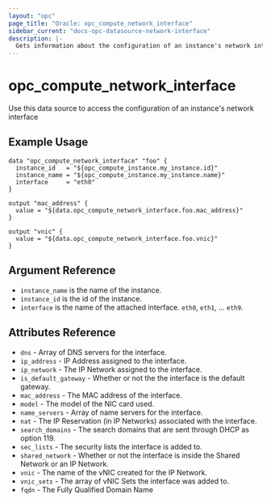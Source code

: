 ```yaml
---
layout: "opc"
page_title: "Oracle: opc_compute_network_interface"
sidebar_current: "docs-opc-datasource-network-interface"
description: |-
  Gets information about the configuration of an instance's network interface
---
```


# opc\_compute\_network\_interface

Use this data source to access the configuration of an instance's network interface

## Example Usage

```hcl
data "opc_compute_network_interface" "foo" {
  instance_id   = "${opc_compute_instance.my_instance.id}"
  instance_name = "${opc_compute_instance.my_instance.name}"
  interface     = "eth0"
}

output "mac_address" {
  value = "${data.opc_compute_network_interface.foo.mac_address}"
}

output "vnic" {
  value = "${data.opc_compute_network_interface.foo.vnic}"
}
```

## Argument Reference
* `instance_name` is the name of the instance.
* `instance_id` is the id of the instance.
* `interface` is the name of the attached interface. `eth0`, `eth1`, ... `eth9`.

## Attributes Reference

* `dns` - Array of DNS servers for the interface.
* `ip_address` - IP Address assigned to the interface.
* `ip_network` - The IP Network assigned to the interface.
* `is_default_gateway` - Whether or not the the interface is the default gateway.
* `mac_address` - The MAC address of the interface.
* `model` - The model of the NIC card used.
* `name_servers` - Array of name servers for the interface.
* `nat` - The IP Reservation (in IP Networks) associated with the interface.
* `search_domains` - The search domains that are sent through DHCP as option 119.
* `sec_lists` - The security lists the interface is added to.
* `shared_network` - Whether or not the interface is inside the Shared Network or an IP Network.
* `vnic` - The name of the vNIC created for the IP Network.
* `vnic_sets` - The array of vNIC Sets the interface was added to.
* `fqdn` - The Fully Qualified Domain Name